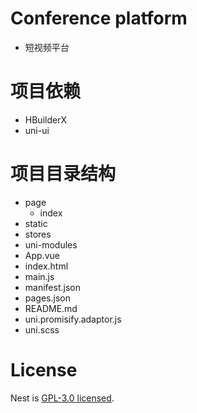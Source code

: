# Conference platform
- 短视频平台

# 项目依赖
- HBuilderX
- uni-ui

# 项目目录结构
- page
  * index
- static
- stores
- uni-modules
- App.vue
- index.html
- main.js
- manifest.json
- pages.json
- README.md
- uni.promisify.adaptor.js
- uni.scss

# License

Nest is [GPL-3.0 licensed](LICENSE).